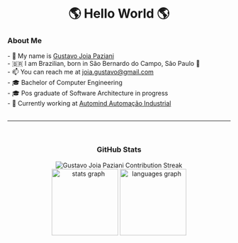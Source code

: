 ﻿<h1 align= "center"><b> 🌎 Hello World 🌎</b></h1>
<h3> About Me</h3>
- 🤝 My name is <a href="https://www.linkedin.com/in/gustavo-paziani-971426163/">Gustavo Joia Paziani</a><br>
- 🇧🇷 I am Brazilian, born in São Bernardo do Campo</a>, São Paulo 🌊<br>
- 📫 You can reach me at <a href="mailto:joia.gustavo@gmail.com">joia.gustavo@gmail.com</a><br>
- 🎓 Bachelor of Computer Engineering<br>
- 🎓 Pos graduate of Software Architecture in progress<br>
- 💼 Currently working at <a href="https://www.automind.com.br/">Automind Automação Industrial</a><br>
<br>
<hr>
<br clear="both">
<div align="center">
  <h3> GitHub Stats </h3>
  <img src="https://github-readme-streak-stats.herokuapp.com?user=GustavoJoiaP&theme=radical&locale=en&hide_border=true&date_format=M%20j%5B%2C%20Y%5D&ring=5194F0&fire=5194F0&currStreakLabel=5194F0" alt="Gustavo Joia Paziani Contribution Streak" />
  <br>
  <img src="https://github-readme-stats.vercel.app/api?hide_title=false&hide_rank=false&show_icons=true&include_all_commits=true&count_private=true&disable_animations=false&theme=radical&locale=en&hide_border=true&username=GustavoJoiaP" height="150" alt="stats graph"  />
  <img src="https://github-readme-stats.vercel.app/api/top-langs?locale=en&hide_title=false&layout=compact&card_width=320&langs_count=12&theme=radical&hide_border=true&username=GustavoJoiaP" height="150" alt="languages graph"  />
</div>
<br clear="both">

